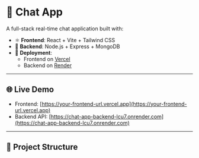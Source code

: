 # 💬 Chat App

A full-stack real-time chat application built with:

- ⚛️ **Frontend**: React + Vite + Tailwind CSS
- 🧠 **Backend**: Node.js + Express + MongoDB
- 🚀 **Deployment**: 
  - Frontend on [Vercel](https://vercel.com)
  - Backend on [Render](https://render.com)

---

## 🌐 Live Demo

- Frontend: [https://your-frontend-url.vercel.app](https://your-frontend-url.vercel.app)
- Backend API: [https://chat-app-backend-lcu7.onrender.com](https://chat-app-backend-lcu7.onrender.com)

---

## 📁 Project Structure

